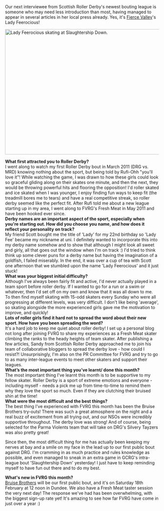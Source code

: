 <html><body><div>Our next interviewee from Scottish Roller Derby's newest bouting league is someone who may need less introduction than most, having managed to appear in several articles in her local press already. Yes, it's <a href="http://www.fvrg.co.uk/">Fierce Valley</a>'s Lady Feerocious!</div>
<div></div>
<div>

<a href="boutday.com"><img class="size-full wp-image-867" title="slaughtership_down" src="http://www.scottishrollerderbyblog.com/2012/02/slaughtership_down.jpg" alt="Lady Feerocious skating at Slaughtership Down." width="614" height="409"></a>

</div>
<div></div>
<div><strong>What first attracted you to Roller Derby?</strong></div>
I went along to watch my first Roller Derby bout in March 2011 (DRG vs. MRD) knowing nothing about the sport, but being told by Rufi-Ohh "you'll love it"! While watching the game, I was drawn to how these girls could look so graceful gliding along on their skates one minute, and then the next, they would be throwing powerful hits and flooring the opposition! I'd roller skated and ice skated when I was younger, I enjoy finding fun ways to keep fit (the treadmill bores me to tears) and have a real competitive streak, so roller derby seemed like the perfect fit. After Rufi told me about a new league starting up in my area, I went along to FVRG's Fresh Meat in May 2011 and have been hooked ever since.
<div><strong>Derby names are an important aspect of the sport, especially when you're starting out. How did you choose you name, and how does it reflect your personality on track?</strong></div>
My friend Scott bought me the title of 'Lady' for my 22nd birthday so 'Lady Fee' became my nickname at uni. I definitely wanted to incorporate this into my derby name somehow and to show that although I might look all sweet and girly, all that goes out the window when I'm on track :) I'd tried to think think up some clever puns for a derby name but having the imagination of a goldfish, I failed miserably. In the end, it was over a cup of tea with Scott one afternoon that we stumbled upon the name 'Lady Feerocious' and it just stuck!
<div><strong>What was your biggest initial difficulty?</strong></div>
Although I've always been fairly fit and active, I'd never actually played in a team sport before roller derby. If I wanted to go for a run or a swim or whatever, then I'd set off on my own and know that it was all down to me. To then find myself skating with 15-odd skaters every Sunday who were all progressing at different levels, was very difficult. I don't like being 'average', so skating alongside the more experienced girls gave me the motivation to improve, and quickly!
<div><strong>Lots of roller girls find it hard not to spread the word about their new sport. How have you been spreading the word?</strong></div>
It's a hard job to keep me quiet about roller derby! I set up a personal blog not long after joining FVRG to share my experiences as a Fresh Meat skater climbing the ranks to the heady heights of team skater. After publishing a few articles, Sandy from Scottish Roller Derby approached me to join his team of collaborative bloggers to spread the derby love - how could I resist?! Unsurprisingly, I'm also on the PR Committee for FVRG and try to go to as many inter-league events to meet other skaters and support their leagues.
<div><strong>What’s the most important thing you’ve learnt/ done this month?</strong></div>
The most important thing I've learnt this month is to be supportive to my fellow skater. Roller Derby is a sport of extreme emotions and everyone - including myself - needs a pick me up from time-to-time to remind them why they love the sport so much. Even if they are clutching their bruised shin at the time!
<div><strong>What were the most difficult and the best things?</strong></div>
The best thing I've experienced with FVRG this month has been the Bruise Brothers try-outs! There was such a great atmosphere on the night and a real buzz of excitement from all trying out, and our NSOs were incredibly supportive throughout. The derby love was strong! And of course, being selected for the Parma Violents team that will take on DRG's Silvery Tayzers was also pretty great!

Since then, the most difficult thing for me has actually been keeping my nerves at bay and a smile on my face in the lead up to our first public bout against DRG. I'm cramming in as much practice and rules knowledge as possible, and even managed to sneak in an extra game in GCRG's intra-league bout 'Slaughtership Down' yesterday! I just have to keep reminding myself to have fun out there and to do my best.
<div><strong>What's new in FVRG this month?</strong></div>
<a href="https://www.facebook.com/events/327179873989413/">Bruise Brothers</a> will be our first public bout, and it's on Saturday 18th February at 12 noon in Dundee. We also have a Fresh Meat taster session the very next day! The response we've had has been overwhelming, with the biggest sign-up rate yet! It's amazing to see how far FVRG have come in just over a year :)</body></html>
